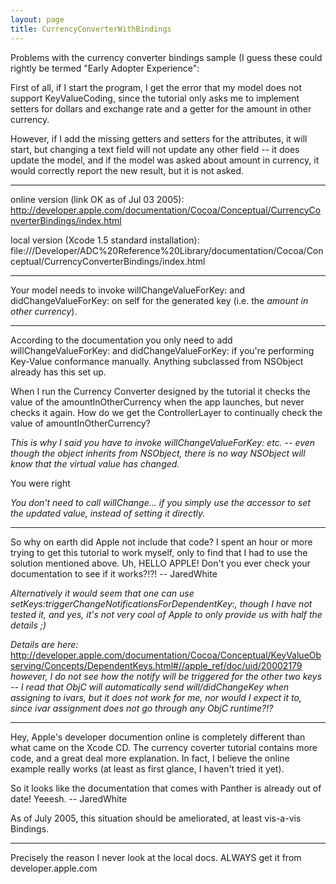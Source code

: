 ```yaml
---
layout: page
title: CurrencyConverterWithBindings
---
```




Problems with the currency converter bindings sample (I guess these could rightly be termed "Early Adopter Experience":

First of all, if I start the program, I get the error that my model does not support KeyValueCoding, since the tutorial only asks me to implement setters for dollars and exchange rate and a getter for the amount in other currency.

However, if I add the missing getters and setters for the attributes, it will start, but changing a text field will not update any other field -- it does update the model, and if the model was asked about amount in currency, it would correctly report the new result, but it is not asked.

----

online version (link OK as of Jul 03 2005):
http://developer.apple.com/documentation/Cocoa/Conceptual/CurrencyConverterBindings/index.html

local version (Xcode 1.5 standard installation):
file:///Developer/ADC%20Reference%20Library/documentation/Cocoa/Conceptual/CurrencyConverterBindings/index.html

----

Your model needs to invoke willChangeValueForKey: and didChangeValueForKey: on self for the generated key (i.e. the *amount in other currency*).

----

According to the documentation you only need to add willChangeValueForKey: and didChangeValueForKey: if you're performing Key-Value conformance manually. Anything subclassed from NSObject already has this set up.

When I run the Currency Converter designed by the tutorial it checks the value of the amountInOtherCurrency when the app launches, but never checks it again. How do we get the ControllerLayer to continually check the value of amountInOtherCurrency?

*This is why I said you have to invoke willChangeValueForKey: etc. -- even though the object inherits from NSObject, there is no way NSObject will know that the virtual value has changed.*

You were right

*You don't need to call willChange... if you simply use the accessor to set the updated value, instead of setting it directly.*

----

So why on earth did Apple not include that code? I spent an hour or more trying to get this tutorial to work myself, only to find that I had to use the solution mentioned above. Uh, HELLO APPLE! Don't you ever check your documentation to see if it works?!?! -- JaredWhite

*Alternatively it would seem that one can use setKeys:triggerChangeNotificationsForDependentKey:, though I have not tested it, and yes, it's not very cool of Apple to only provide us with half the details ;)*

*Details are here:* http://developer.apple.com/documentation/Cocoa/Conceptual/KeyValueObserving/Concepts/DependentKeys.html#//apple_ref/doc/uid/20002179 *however, I do not see how the notify will be triggered for the other two keys -- I read that ObjC will automatically send will/didChangeKey when assigning to ivars, but it does not work for me, nor would I expect it to, since ivar assignment does not go through any ObjC runtime?!?*

----

Hey, Apple's developer documention online is completely different than what came on the Xcode CD. The currency coverter tutorial contains more code, and a great deal more explanation. In fact, I believe the online example really works (at least as first glance, I haven't tried it yet).

So it looks like the documentation that comes with Panther is already out of date! Yeeesh. -- JaredWhite

As of July 2005, this situation should be ameliorated, at least vis-a-vis Bindings.

----

Precisely the reason I never look at the local docs. ALWAYS get it from developer.apple.com

